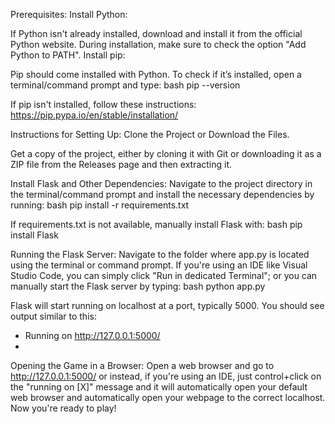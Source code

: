 Prerequisites:
Install Python:

If Python isn't already installed, download and install it from the official Python website.
During installation, make sure to check the option "Add Python to PATH".
Install pip:

Pip should come installed with Python. To check if it’s installed, open a terminal/command prompt and type:
bash
pip --version

If pip isn't installed, follow these instructions: https://pip.pypa.io/en/stable/installation/

Instructions for Setting Up:
Clone the Project or Download the Files.

Get a copy of the project, either by cloning it with Git or downloading it as a ZIP file from the Releases page and then extracting it.

Install Flask and Other Dependencies:
Navigate to the project directory in the terminal/command prompt and install the necessary dependencies by running:
bash
pip install -r requirements.txt

If requirements.txt is not available, manually install Flask with:
bash
pip install Flask

Running the Flask Server:
Navigate to the folder where app.py is located using the terminal or command prompt.
If you're using an IDE like Visual Studio Code, you can simply click "Run in dedicated Terminal"; or you can manually start the Flask server by typing:
bash
python app.py

Flask will start running on localhost at a port, typically 5000. You should see output similar to this:
* Running on http://127.0.0.1:5000/
* 
Opening the Game in a Browser:
Open a web browser and go to http://127.0.0.1:5000/ or instead, if you're using an IDE, just control+click on the "running on [X]" message and it will automatically open your default web browser and automatically open your webpage to the correct localhost. Now you're ready to play!
